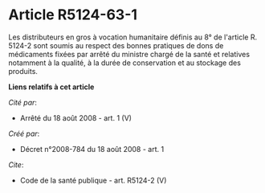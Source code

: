 # Article R5124-63-1

Les distributeurs en gros à vocation humanitaire définis au 8° de l'article R. 5124-2 sont soumis au respect des bonnes
pratiques de dons de médicaments fixées par arrêté du ministre chargé de la santé et relatives notamment à la qualité, à la
durée de conservation et au stockage des produits.

**Liens relatifs à cet article**

_Cité par_:

  - Arrêté du 18 août 2008 - art. 1 (V)

_Créé par_:

  - Décret n°2008-784 du 18 août 2008 - art. 1

_Cite_:

  - Code de la santé publique - art. R5124-2 (V)
